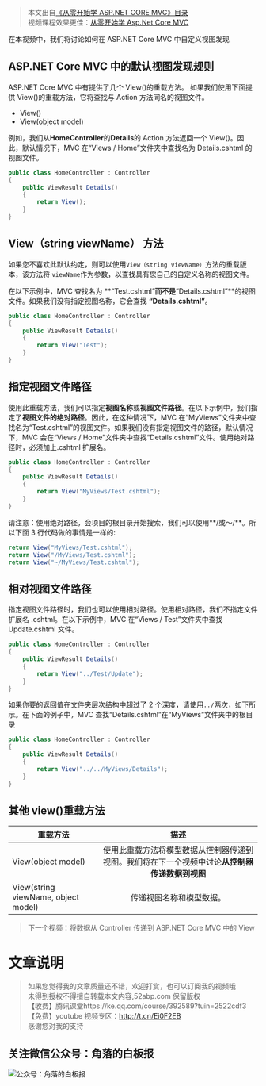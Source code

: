 > 本文出自[《从零开始学 ASP.NET CORE MVC》目录](https://www.52abp.com/wiki/mvc/0.1.4/1.Intro) </br>
> 视频课程效果更佳：[从零开始学 Asp.Net Core MVC](https://study.163.com/course/courseMain.htm?courseId=1209215803&share=2&shareId=400000000309007) </br>

在本视频中，我们将讨论如何在 ASP.NET Core MVC 中自定义视图发现

## ASP.NET Core MVC 中的默认视图发现规则

ASP.NET Core MVC 中有提供了几个 View()的重载方法。 如果我们使用下面提供 View()的重载方法，它将查找与 Action 方法同名的视图文件。

- View()
- View(object model)

例如，我们从**HomeController**的**Details**的 Action 方法返回一个 View()。因此，默认情况下，MVC 在“Views / Home”文件夹中查找名为 Details.cshtml 的视图文件。

```csharp
public class HomeController : Controller
{
    public ViewResult Details()
    {
        return View();
    }
}
```

## View（string viewName） 方法

如果您不喜欢此默认约定，则可以使用`View（string viewName）`方法的重载版本，该方法将 `viewName`作为参数，以查找具有您自己的自定义名称的视图文件。

在以下示例中，MVC 查找名为 **“Test.cshtml”**而不是**“Details.cshtml”**的视图文件。如果我们没有指定视图名称，它会查找 **“Details.cshtml”**。

```csharp
public class HomeController : Controller
{
    public ViewResult Details()
    {
        return View("Test");
    }
}
```

## 指定视图文件路径

使用此重载方法，我们可以指定**视图名称**或**视图文件路径**。在以下示例中，我们指定了**视图文件的绝对路径**。因此，在这种情况下，MVC 在“MyViews”文件夹中查找名为“Test.cshtml”的视图文件。如果我们没有指定视图文件的路径，默认情况下，MVC 会在“Views / Home”文件夹中查找“Details.cshtml”文件。使用绝对路径时，必须加上.cshtml 扩展名。

```csharp
public class HomeController : Controller
{
    public ViewResult Details()
    {
        return View("MyViews/Test.cshtml");
    }
}
```

请注意：使用绝对路径，会项目的根目录开始搜索，我们可以使用**/或〜/**。所以下面 3 行代码做的事情是一样的:

```csharp
return View("MyViews/Test.cshtml");
return View("/MyViews/Test.cshtml");
return View("~/MyViews/Test.cshtml");
```

## 相对视图文件路径

指定视图文件路径时，我们也可以使用相对路径。使用相对路径，我们不指定文件扩展名 .cshtml。在以下示例中，MVC 在“Views / Test”文件夹中查找 Update.cshtml 文件。

```csharp
public class HomeController : Controller
{
    public ViewResult Details()
    {
        return View("../Test/Update");
    }
}
```

如果你要的返回值在文件夹层次结构中超过了 2 个深度，请使用`../`两次，如下所示。在下面的例子中，MVC 查找“Details.cshtml”在“MyViews”文件夹中的根目录

```csharp
public class HomeController : Controller
{
    public ViewResult Details()
    {
        return View("../../MyViews/Details");
    }
}
```

## 其他 view()重载方法

| 重载方法                            |                                              描述                                              |
| ----------------------------------- | :--------------------------------------------------------------------------------------------: |
| View(object model)                  | 使用此重载方法将模型数据从控制器传递到视图。我们将在下一个视频中讨论**从控制器传递数据到视图** |
| View(string viewName, object model) |                                    传递视图名称和模型数据。                                    |

> 下一个视频：将数据从 Controller 传递到 ASP.NET Core MVC 中的 View

# 文章说明

> 如果您觉得我的文章质量还不错，欢迎打赏，也可以订阅我的视频哦 </br>
> 未得到授权不得擅自转载本文内容,52abp.com 保留版权 </br>
> 【收费】腾讯课堂https://ke.qq.com/course/392589?tuin=2522cdf3 </br>
> 【免费】youtube 视频专区：http://t.cn/Ei0F2EB </br>
> 感谢您对我的支持

## 关注微信公众号：角落的白板报

![公众号：角落的白板报](https://upload-images.jianshu.io/upload_images/1979022-f19c505c18160c16.png)
